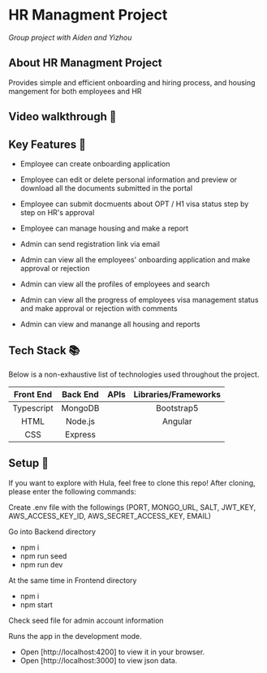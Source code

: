 # HR Managment Project

<em>Group project with Aiden and Yizhou</em>

## About HR Managment Project

Provides simple and efficient onboarding and hiring process, and housing mangement for both employees and HR

## Video walkthrough :movie_camera:


## Key Features :key:

- Employee can create onboarding application
- Employee can edit or delete personal information and preview or download all the documents submitted in the portal
- Employee can submit docmuents about OPT / H1 visa status step by step on HR's approval
- Employee can manage housing and make a report

- Admin can send registration link via email
- Admin can view all the employees' onboarding application and make approval or rejection
- Admin can view all the profiles of employees and search
- Admin can view all the progress of employees visa management status and make approval or rejection with comments
- Admin can view and manange all housing and reports

## Tech Stack :books:

Below is a non-exhaustive list of technologies used throughout the project.

| Front End | Back End | APIs | Libraries/Frameworks |
| :-------: | :------: | :--: | :------------------: |
| Typescript| MongoDB  |      |      Bootstrap5      |
|   HTML    | Node.js  |      |      Angular
|   CSS     | Express  |      |

## Setup :rocket:

If you want to explore with Hula, feel free to clone this repo! After cloning, please enter the following commands:

Create .env file with the followings (PORT, MONGO_URL, SALT, JWT_KEY, AWS_ACCESS_KEY_ID, AWS_SECRET_ACCESS_KEY, EMAIL)

Go into Backend directory

- npm i
- npm run seed
- npm run dev

At the same time in Frontend directory

- npm i
- npm start

Check seed file for admin account information

Runs the app in the development mode.
- Open [http://localhost:4200] to view it in your browser.
- Open [http://localhost:3000] to view json data.
